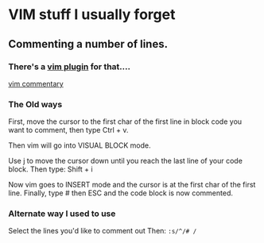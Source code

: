 # VIM stuff I usually forget

## Commenting a number of lines.

### There's a [vim plugin](https://github.com/junegunn/vim-plug) for that....

[vim commentary](https://github.com/tpope/vim-commentary)


### The Old ways

First, move the cursor to the first char of the first line in block code you want to comment, then type Ctrl + v.

Then vim will go into VISUAL BLOCK mode.

Use j to move the cursor down until you reach the last line of your code block. Then type: Shift + i

Now vim goes to INSERT mode and the cursor is at the first char of the first line. Finally, type # then ESC and the code block is now commented.

### Alternate way I used to use

Select the lines you'd like to comment out
Then:
`:s/^/# /`
